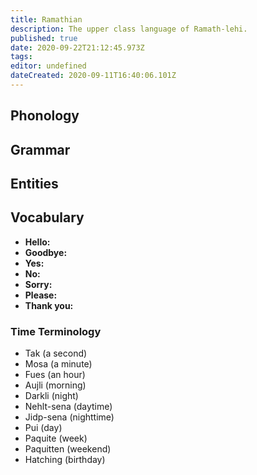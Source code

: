 ```yaml
---
title: Ramathian
description: The upper class language of Ramath-lehi.
published: true
date: 2020-09-22T21:12:45.973Z
tags: 
editor: undefined
dateCreated: 2020-09-11T16:40:06.101Z
---
```


## Phonology

## Grammar

## Entities

## Vocabulary

- **Hello:** 
- **Goodbye:** 
- **Yes:** 
- **No:** 
- **Sorry:** 
- **Please:** 
- **Thank you:** 

### Time Terminology

- Tak (a second)
- Mosa (a minute)
- Fues (an hour)
- Aujli (morning)
- Darkli (night)
- Nehlt-sena (daytime)
- Jidp-sena (nighttime)
- Pui (day)
- Paquite (week)
- Paquitten (weekend)
- Hatching (birthday)